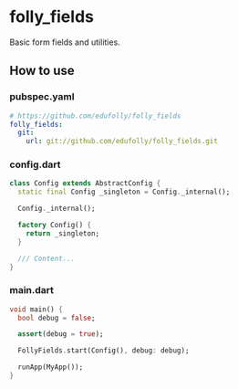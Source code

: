 # folly_fields

Basic form fields and utilities.

## How to use

### pubspec.yaml
``` yaml
# https://github.com/edufolly/folly_fields
folly_fields:
  git:
    url: git://github.com/edufolly/folly_fields.git
```

### config.dart
```dart
class Config extends AbstractConfig {
  static final Config _singleton = Config._internal();

  Config._internal();

  factory Config() {
    return _singleton;
  }

  /// Content...
}

```

### main.dart
```dart
void main() {
  bool debug = false;

  assert(debug = true);

  FollyFields.start(Config(), debug: debug);

  runApp(MyApp());
}
```